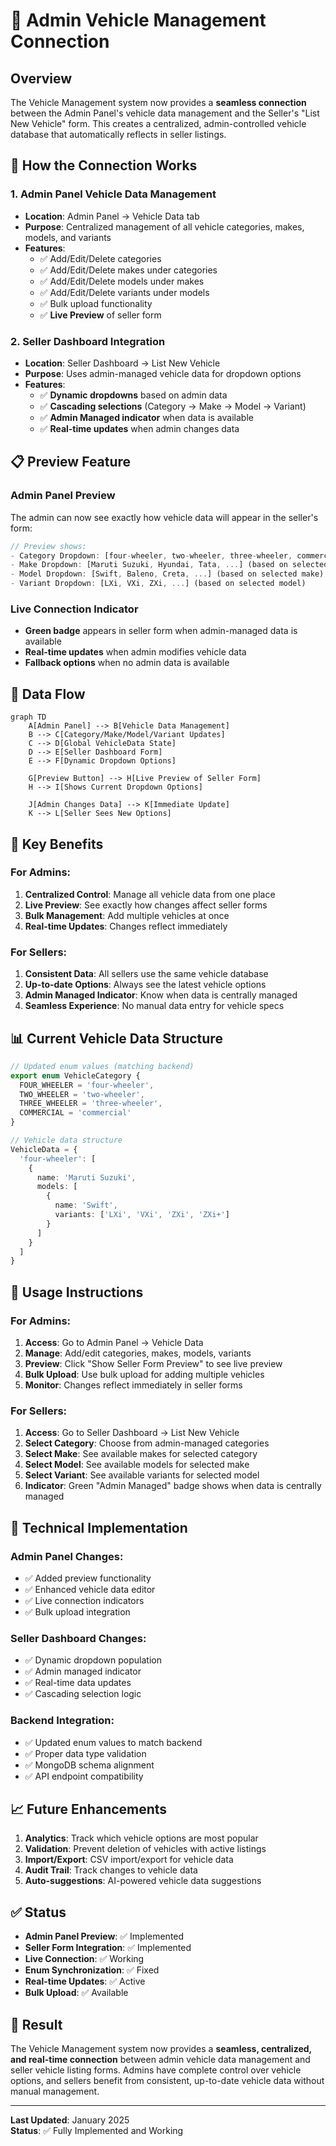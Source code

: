 # 🚗 Admin Vehicle Management Connection

## Overview

The Vehicle Management system now provides a **seamless connection** between the Admin Panel's vehicle data management and the Seller's "List New Vehicle" form. This creates a centralized, admin-controlled vehicle database that automatically reflects in seller listings.

## 🔗 How the Connection Works

### 1. **Admin Panel Vehicle Data Management**
- **Location**: Admin Panel → Vehicle Data tab
- **Purpose**: Centralized management of all vehicle categories, makes, models, and variants
- **Features**:
  - ✅ Add/Edit/Delete categories
  - ✅ Add/Edit/Delete makes under categories
  - ✅ Add/Edit/Delete models under makes
  - ✅ Add/Edit/Delete variants under models
  - ✅ Bulk upload functionality
  - ✅ **Live Preview** of seller form

### 2. **Seller Dashboard Integration**
- **Location**: Seller Dashboard → List New Vehicle
- **Purpose**: Uses admin-managed vehicle data for dropdown options
- **Features**:
  - ✅ **Dynamic dropdowns** based on admin data
  - ✅ **Cascading selections** (Category → Make → Model → Variant)
  - ✅ **Admin Managed indicator** when data is available
  - ✅ **Real-time updates** when admin changes data

## 📋 Preview Feature

### Admin Panel Preview
The admin can now see exactly how vehicle data will appear in the seller's form:

```typescript
// Preview shows:
- Category Dropdown: [four-wheeler, two-wheeler, three-wheeler, commercial]
- Make Dropdown: [Maruti Suzuki, Hyundai, Tata, ...] (based on selected category)
- Model Dropdown: [Swift, Baleno, Creta, ...] (based on selected make)
- Variant Dropdown: [LXi, VXi, ZXi, ...] (based on selected model)
```

### Live Connection Indicator
- **Green badge** appears in seller form when admin-managed data is available
- **Real-time updates** when admin modifies vehicle data
- **Fallback options** when no admin data is available

## 🔄 Data Flow

```mermaid
graph TD
    A[Admin Panel] --> B[Vehicle Data Management]
    B --> C[Category/Make/Model/Variant Updates]
    C --> D[Global VehicleData State]
    D --> E[Seller Dashboard Form]
    E --> F[Dynamic Dropdown Options]
    
    G[Preview Button] --> H[Live Preview of Seller Form]
    H --> I[Shows Current Dropdown Options]
    
    J[Admin Changes Data] --> K[Immediate Update]
    K --> L[Seller Sees New Options]
```

## 🎯 Key Benefits

### For Admins:
1. **Centralized Control**: Manage all vehicle data from one place
2. **Live Preview**: See exactly how changes affect seller forms
3. **Bulk Management**: Add multiple vehicles at once
4. **Real-time Updates**: Changes reflect immediately

### For Sellers:
1. **Consistent Data**: All sellers use the same vehicle database
2. **Up-to-date Options**: Always see the latest vehicle options
3. **Admin Managed Indicator**: Know when data is centrally managed
4. **Seamless Experience**: No manual data entry for vehicle specs

## 📊 Current Vehicle Data Structure

```typescript
// Updated enum values (matching backend)
export enum VehicleCategory {
  FOUR_WHEELER = 'four-wheeler',
  TWO_WHEELER = 'two-wheeler', 
  THREE_WHEELER = 'three-wheeler',
  COMMERCIAL = 'commercial'
}

// Vehicle data structure
VehicleData = {
  'four-wheeler': [
    {
      name: 'Maruti Suzuki',
      models: [
        {
          name: 'Swift',
          variants: ['LXi', 'VXi', 'ZXi', 'ZXi+']
        }
      ]
    }
  ]
}
```

## 🚀 Usage Instructions

### For Admins:
1. **Access**: Go to Admin Panel → Vehicle Data
2. **Manage**: Add/edit categories, makes, models, variants
3. **Preview**: Click "Show Seller Form Preview" to see live preview
4. **Bulk Upload**: Use bulk upload for adding multiple vehicles
5. **Monitor**: Changes reflect immediately in seller forms

### For Sellers:
1. **Access**: Go to Seller Dashboard → List New Vehicle
2. **Select Category**: Choose from admin-managed categories
3. **Select Make**: See available makes for selected category
4. **Select Model**: See available models for selected make
5. **Select Variant**: See available variants for selected model
6. **Indicator**: Green "Admin Managed" badge shows when data is centrally managed

## 🔧 Technical Implementation

### Admin Panel Changes:
- ✅ Added preview functionality
- ✅ Enhanced vehicle data editor
- ✅ Live connection indicators
- ✅ Bulk upload integration

### Seller Dashboard Changes:
- ✅ Dynamic dropdown population
- ✅ Admin managed indicator
- ✅ Real-time data updates
- ✅ Cascading selection logic

### Backend Integration:
- ✅ Updated enum values to match backend
- ✅ Proper data type validation
- ✅ MongoDB schema alignment
- ✅ API endpoint compatibility

## 📈 Future Enhancements

1. **Analytics**: Track which vehicle options are most popular
2. **Validation**: Prevent deletion of vehicles with active listings
3. **Import/Export**: CSV import/export for vehicle data
4. **Audit Trail**: Track changes to vehicle data
5. **Auto-suggestions**: AI-powered vehicle data suggestions

## ✅ Status

- **Admin Panel Preview**: ✅ Implemented
- **Seller Form Integration**: ✅ Implemented  
- **Live Connection**: ✅ Working
- **Enum Synchronization**: ✅ Fixed
- **Real-time Updates**: ✅ Active
- **Bulk Upload**: ✅ Available

## 🎉 Result

The Vehicle Management system now provides a **seamless, centralized, and real-time connection** between admin vehicle data management and seller vehicle listing forms. Admins have complete control over vehicle options, and sellers benefit from consistent, up-to-date vehicle data without manual management.

---

**Last Updated**: January 2025  
**Status**: ✅ Fully Implemented and Working

